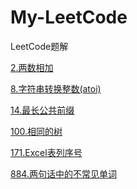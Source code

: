 # My-LeetCode
LeetCode题解 

[2.两数相加](https://github.com/hl249853856/My-LeetCode/blob/master/2.%E4%B8%A4%E6%95%B0%E7%9B%B8%E5%8A%A0.md)

[8.字符串转换整数(atoi)](https://github.com/hl249853856/MyLeetCode/blob/master/8.%E5%AD%97%E7%AC%A6%E4%B8%B2%E8%BD%AC%E6%8D%A2%E6%95%B4%E6%95%B0(atoi).md) 

[14.最长公共前缀](https://github.com/hl249853856/My-LeetCode/blob/master/14.%E6%9C%80%E9%95%BF%E5%85%AC%E5%85%B1%E5%89%8D%E7%BC%80.md)

[100.相同的树](https://github.com/hl249853856/My-LeetCode/blob/master/100.%E7%9B%B8%E5%90%8C%E7%9A%84%E6%A0%91.md)

[171.Excel表列序号](https://github.com/hl249853856/My-LeetCode/blob/master/171.Excel%E8%A1%A8%E5%88%97%E5%BA%8F%E5%8F%B7.md)

[884.两句话中的不常见单词](https://github.com/hl249853856/My-LeetCode/blob/master/884.%E4%B8%A4%E5%8F%A5%E8%AF%9D%E4%B8%AD%E7%9A%84%E4%B8%8D%E5%B8%B8%E8%A7%81%E5%8D%95%E8%AF%8D.md)
